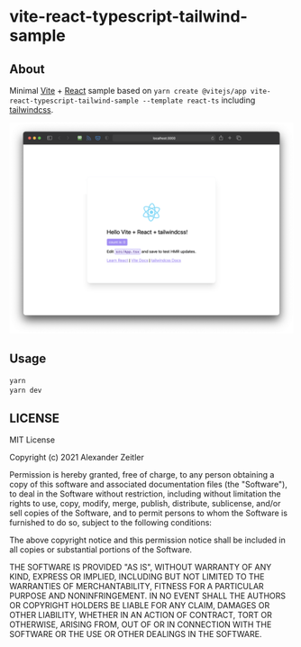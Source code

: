 # vite-react-typescript-tailwind-sample

## About

Minimal [Vite](https://vitejs.dev) + [React](https://reactjs.org/) sample based on `yarn create @vitejs/app vite-react-typescript-tailwind-sample --template react-ts` including [tailwindcss](https://tailwindcss.com/).

![Screenshot](assets/screenshot.png)

## Usage

```bash
yarn
yarn dev
```

## LICENSE

MIT License

Copyright (c) 2021 Alexander Zeitler

Permission is hereby granted, free of charge, to any person obtaining a copy
of this software and associated documentation files (the "Software"), to deal
in the Software without restriction, including without limitation the rights
to use, copy, modify, merge, publish, distribute, sublicense, and/or sell
copies of the Software, and to permit persons to whom the Software is
furnished to do so, subject to the following conditions:

The above copyright notice and this permission notice shall be included in all
copies or substantial portions of the Software.

THE SOFTWARE IS PROVIDED "AS IS", WITHOUT WARRANTY OF ANY KIND, EXPRESS OR
IMPLIED, INCLUDING BUT NOT LIMITED TO THE WARRANTIES OF MERCHANTABILITY,
FITNESS FOR A PARTICULAR PURPOSE AND NONINFRINGEMENT. IN NO EVENT SHALL THE
AUTHORS OR COPYRIGHT HOLDERS BE LIABLE FOR ANY CLAIM, DAMAGES OR OTHER
LIABILITY, WHETHER IN AN ACTION OF CONTRACT, TORT OR OTHERWISE, ARISING FROM,
OUT OF OR IN CONNECTION WITH THE SOFTWARE OR THE USE OR OTHER DEALINGS IN THE
SOFTWARE.

